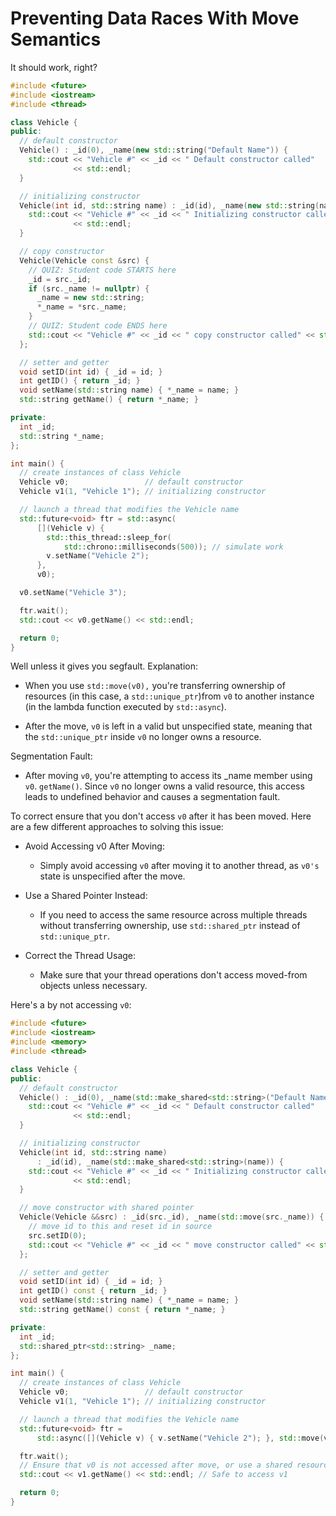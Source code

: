 # Preventing Data Races With Move Semantics

It should work, right?

```cpp
#include <future>
#include <iostream>
#include <thread>

class Vehicle {
public:
  // default constructor
  Vehicle() : _id(0), _name(new std::string("Default Name")) {
    std::cout << "Vehicle #" << _id << " Default constructor called"
              << std::endl;
  }

  // initializing constructor
  Vehicle(int id, std::string name) : _id(id), _name(new std::string(name)) {
    std::cout << "Vehicle #" << _id << " Initializing constructor called"
              << std::endl;
  }

  // copy constructor
  Vehicle(Vehicle const &src) {
    // QUIZ: Student code STARTS here
    _id = src._id;
    if (src._name != nullptr) {
      _name = new std::string;
      *_name = *src._name;
    }
    // QUIZ: Student code ENDS here
    std::cout << "Vehicle #" << _id << " copy constructor called" << std::endl;
  };

  // setter and getter
  void setID(int id) { _id = id; }
  int getID() { return _id; }
  void setName(std::string name) { *_name = name; }
  std::string getName() { return *_name; }

private:
  int _id;
  std::string *_name;
};

int main() {
  // create instances of class Vehicle
  Vehicle v0;                 // default constructor
  Vehicle v1(1, "Vehicle 1"); // initializing constructor

  // launch a thread that modifies the Vehicle name
  std::future<void> ftr = std::async(
      [](Vehicle v) {
        std::this_thread::sleep_for(
            std::chrono::milliseconds(500)); // simulate work
        v.setName("Vehicle 2");
      },
      v0);

  v0.setName("Vehicle 3");

  ftr.wait();
  std::cout << v0.getName() << std::endl;

  return 0;
}
```

Well unless it gives you segfault. Explanation:

- When you use `std::move(v0),` you're transferring ownership of resources (in
this case, a `std::unique_ptr`)from `v0` to another instance (in the lambda
function executed by `std::async`).

- After the move, `v0` is left in a valid but unspecified state, meaning that
the `std::unique_ptr` inside `v0` no longer owns a resource.

Segmentation Fault:

- After moving `v0`, you're attempting to access its _name member using `v0`.
`getName()`. Since `v0` no longer owns a valid resource, this access leads to
undefined behavior and causes a segmentation fault.

To correct ensure that you don't access `v0` after it has been moved. Here are a
few different approaches to solving this issue:

- Avoid Accessing v0 After Moving:
  - Simply avoid accessing `v0` after moving it to another thread, as `v0's` state
  is unspecified after the move.

- Use a Shared Pointer Instead:
  - If you need to access the same resource across multiple threads without
  transferring ownership, use `std::shared_ptr` instead of `std::unique_ptr`.

- Correct the Thread Usage:
  - Make sure that your thread operations don't access moved-from objects
  unless necessary.

Here's a by not accessing `v0`:

```cpp
#include <future>
#include <iostream>
#include <memory>
#include <thread>

class Vehicle {
public:
  // default constructor
  Vehicle() : _id(0), _name(std::make_shared<std::string>("Default Name")) {
    std::cout << "Vehicle #" << _id << " Default constructor called"
              << std::endl;
  }

  // initializing constructor
  Vehicle(int id, std::string name)
      : _id(id), _name(std::make_shared<std::string>(name)) {
    std::cout << "Vehicle #" << _id << " Initializing constructor called"
              << std::endl;
  }

  // move constructor with shared pointer
  Vehicle(Vehicle &&src) : _id(src._id), _name(std::move(src._name)) {
    // move id to this and reset id in source
    src.setID(0);
    std::cout << "Vehicle #" << _id << " move constructor called" << std::endl;
  };

  // setter and getter
  void setID(int id) { _id = id; }
  int getID() const { return _id; }
  void setName(std::string name) { *_name = name; }
  std::string getName() const { return *_name; }

private:
  int _id;
  std::shared_ptr<std::string> _name;
};

int main() {
  // create instances of class Vehicle
  Vehicle v0;                 // default constructor
  Vehicle v1(1, "Vehicle 1"); // initializing constructor

  // launch a thread that modifies the Vehicle name
  std::future<void> ftr =
      std::async([](Vehicle v) { v.setName("Vehicle 2"); }, std::move(v0));

  ftr.wait();
  // Ensure that v0 is not accessed after move, or use a shared resource
  std::cout << v1.getName() << std::endl; // Safe to access v1

  return 0;
}
```
